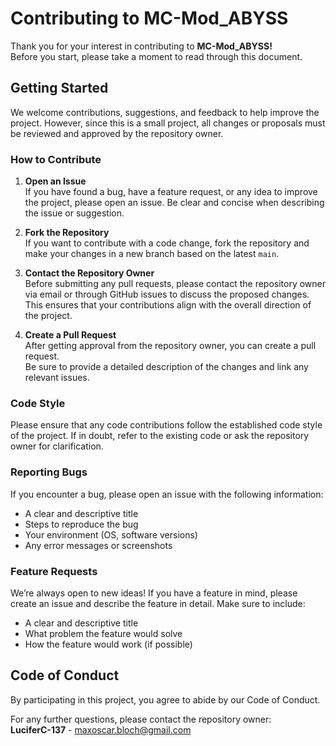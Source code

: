 # Contributing to MC-Mod_ABYSS

Thank you for your interest in contributing to **MC-Mod_ABYSS!**  
Before you start, please take a moment to read through this document.

## Getting Started

We welcome contributions, suggestions, and feedback to help improve the project. 
However, since this is a small project, all changes or proposals must be reviewed and approved by the repository owner.

### How to Contribute

1. **Open an Issue**  
   If you have found a bug, have a feature request, or any idea to improve the project,
   please open an issue. Be clear and concise when describing the issue or suggestion.

3. **Fork the Repository**  
   If you want to contribute with a code change, fork the repository and make your changes
   in a new branch based on the latest `main`.

5. **Contact the Repository Owner**  
   Before submitting any pull requests, please contact the repository owner via email or
   through GitHub issues to discuss the proposed changes.  
   This ensures that your contributions align with the overall direction of the project.

7. **Create a Pull Request**  
   After getting approval from the repository owner, you can create a pull request.  
   Be sure to provide a detailed description of the changes and link any relevant issues.

### Code Style

Please ensure that any code contributions follow the established code style of the project. 
If in doubt, refer to the existing code or ask the repository owner for clarification.

### Reporting Bugs

If you encounter a bug, please open an issue with the following information:
- A clear and descriptive title
- Steps to reproduce the bug
- Your environment (OS, software versions)
- Any error messages or screenshots

### Feature Requests

We’re always open to new ideas! If you have a feature in mind, please create an issue and describe the feature in detail. Make sure to include:
- A clear and descriptive title
- What problem the feature would solve
- How the feature would work (if possible)

## Code of Conduct

By participating in this project, you agree to abide by our Code of Conduct.

For any further questions, please contact the repository owner:  
**LuciferC-137** - maxoscar.bloch@gmail.com
